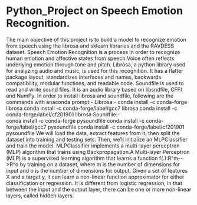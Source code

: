 # Python_Project on Speech Emotion Recognition.
The main objective of this project is to build a model to recognize emotion from speech using the librosa and sklearn libraries and the RAVDESS dataset.
Speech Emotion Recognition is a process in order to recognize human emotion and affective states from speech.Voice often reflects underlying emotion through tone and pitch.
Librosa, a python library used for analyzing audio and music, is used for this recognition. It has a flatter package layout, standardizes interfaces and names, backwards compatibility, modular functions, and readable code. Soundfile is used to read and write sound files. It is an audio library based on libsndfile, CFFI and NumPy.
In order to install librosa and soundfile, following are the commands with anaconda prompt:-
  Librosa:-
     conda install -c conda-forge librosa
     conda install -c conda-forge/label/gcc7 librosa
     conda install -c conda-forge/label/cf201901 librosa
  Soundfile:-   
     conda install -c conda-forge pysoundfile
     conda install -c conda-forge/label/gcc7 pysoundfile
     conda install -c conda-forge/label/cf201901 pysoundfile
We will load the data, extract features from it, then split the dataset into training and testing sets. Then, we’ll initialize an MLPClassifier and train the model.
MLPClassifier implements a multi-layer perceptron (MLP) algorithm that trains using Backpropagation.A Multi-layer Perceptron (MLP) is a supervised learning algorithm that learns a function f(.):R^m-->R^o by training on a dataset, where m is the number of dimensions for input and  o is the number of dimensions for output. Given a set of features X and a target y, it can learn a non-linear function approximator for either classification or regression. It is different from logistic regression, in that between the input and the output layer, there can be one or more non-linear layers, called hidden layers.
